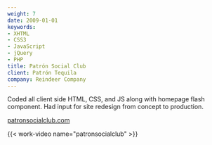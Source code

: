 ```yaml
---
weight: 7
date: 2009-01-01
keywords:
- XHTML
- CSS3
- JavaScript
- jQuery
- PHP
title: Patrón Social Club
client: Patrón Tequila
company: Reindeer Company
---
```

Coded all client side HTML, CSS, and JS along with homepage flash component.
Had input for site redesign from concept to production.

[patronsocialclub.com](http://patronsocialclub.com/)

{{< work-video name="patronsocialclub" >}}

